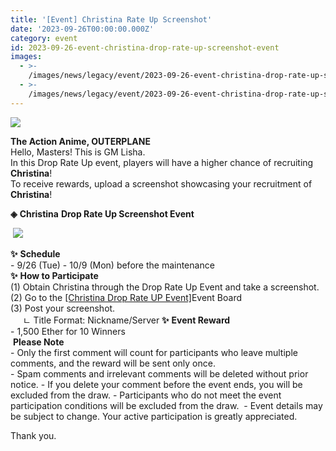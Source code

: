 ```yaml
---
title: '[Event] Christina Rate Up Screenshot'
date: '2023-09-26T00:00:00.000Z'
category: event
id: 2023-09-26-event-christina-drop-rate-up-screenshot-event
images:
  - >-
    /images/news/legacy/event/2023-09-26-event-christina-drop-rate-up-screenshot-event/df8a7bb309a641969736cfd69c174cbc.webp
  - >-
    /images/news/legacy/event/2023-09-26-event-christina-drop-rate-up-screenshot-event/91274f926f1846b0933dabac46fe67db_002.webp
---
```


![](/images/news/legacy/event/2023-09-26-event-christina-drop-rate-up-screenshot-event/df8a7bb309a641969736cfd69c174cbc.webp)  

**The Action Anime, OUTERPLANE**  
Hello, Masters! This is GM Lisha.  
In this Drop Rate Up event, players will have a higher chance of recruiting **Christina**!  
To receive rewards, upload a screenshot showcasing your recruitment of **Christina**!  
  
**◈** **Christina** **Drop Rate Up Screenshot Event**

 **![](/images/news/legacy/event/2023-09-26-event-christina-drop-rate-up-screenshot-event/91274f926f1846b0933dabac46fe67db_002.webp)**

**✨** **Schedule**  
\- 9/26 (Tue) - 10/9 (Mon) before the maintenance  
**✨** **How to Participate**  
(1) Obtain Christina through the Drop Rate Up Event and take a screenshot.  
(2) Go to the [\[Christina Drop Rate UP Event\]](https://page.onstove.com/outerplane/en/list/124794)Event Board  
(3) Post your screenshot.  
     ㄴ Title Format: Nickname/Server **✨** **Event Reward**   
\- 1,500 Ether for 10 Winners  
 **Please Note**  
\- Only the first comment will count for participants who leave multiple comments, and the reward will be sent only once.  
\- Spam comments and irrelevant comments will be deleted without prior notice. - If you delete your comment before the event ends, you will be excluded from the draw. - Participants who do not meet the event participation conditions will be excluded from the draw.  - Event details may be subject to change. Your active participation is greatly appreciated.

  
Thank you.
